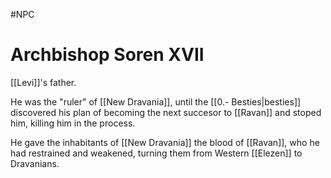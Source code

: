 #NPC
# Archbishop Soren XVII
[[Levi]]'s father.

He was the "ruler" of [[New Dravania]], until the [[0.- Besties|besties]] discovered his plan of becoming the next succesor to [[Ravan]] and stoped him, killing him in the process.

He gave the inhabitants of [[New Dravania]] the blood of [[Ravan]], who he had restrained and weakened, turning them from Western [[Elezen]] to Dravanians.